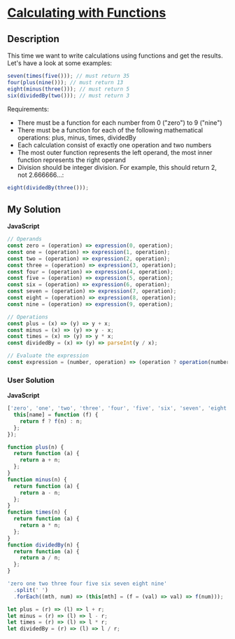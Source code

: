 # [Calculating with Functions](https://www.codewars.com/kata/525f3eda17c7cd9f9e000b39)

## Description

This time we want to write calculations using functions and get the results. Let's have a look at some examples:

```js
seven(times(five())); // must return 35
four(plus(nine())); // must return 13
eight(minus(three())); // must return 5
six(dividedBy(two())); // must return 3
```

Requirements:

- There must be a function for each number from 0 ("zero") to 9 ("nine")
- There must be a function for each of the following mathematical operations: plus, minus, times, dividedBy
- Each calculation consist of exactly one operation and two numbers
- The most outer function represents the left operand, the most inner function represents the right operand
- Division should be integer division. For example, this should return 2, not 2.666666...:

```js
eight(dividedBy(three()));
```

## My Solution

**JavaScript**

```js
// Operands
const zero = (operation) => expression(0, operation);
const one = (operation) => expression(1, operation);
const two = (operation) => expression(2, operation);
const three = (operation) => expression(3, operation);
const four = (operation) => expression(4, operation);
const five = (operation) => expression(5, operation);
const six = (operation) => expression(6, operation);
const seven = (operation) => expression(7, operation);
const eight = (operation) => expression(8, operation);
const nine = (operation) => expression(9, operation);

// Operations
const plus = (x) => (y) => y + x;
const minus = (x) => (y) => y - x;
const times = (x) => (y) => y * x;
const dividedBy = (x) => (y) => parseInt(y / x);

// Evaluate the expression
const expression = (number, operation) => (operation ? operation(number) : number);
```

### User Solution

**JavaScript**

```js
['zero', 'one', 'two', 'three', 'four', 'five', 'six', 'seven', 'eight', 'nine'].forEach(function (name, n) {
  this[name] = function (f) {
    return f ? f(n) : n;
  };
});

function plus(n) {
  return function (a) {
    return a + n;
  };
}
function minus(n) {
  return function (a) {
    return a - n;
  };
}
function times(n) {
  return function (a) {
    return a * n;
  };
}
function dividedBy(n) {
  return function (a) {
    return a / n;
  };
}
```

```js
'zero one two three four five six seven eight nine'
  .split(' ')
  .forEach((mth, num) => (this[mth] = (f = (val) => val) => f(num)));

let plus = (r) => (l) => l + r;
let minus = (r) => (l) => l - r;
let times = (r) => (l) => l * r;
let dividedBy = (r) => (l) => l / r;
```
